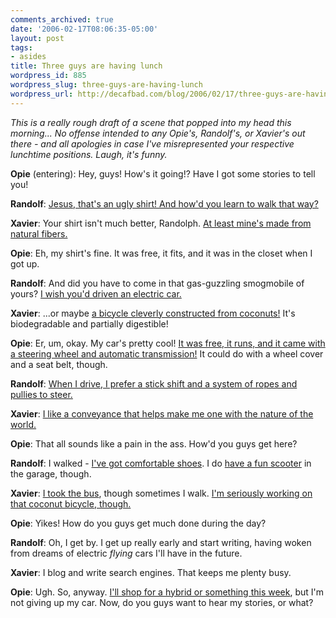 ```yaml
---
comments_archived: true
date: '2006-02-17T08:06:35-05:00'
layout: post
tags:
- asides
title: Three guys are having lunch
wordpress_id: 885
wordpress_slug: three-guys-are-having-lunch
wordpress_url: http://decafbad.com/blog/2006/02/17/three-guys-are-having-lunch
---
```

 <p><i>This is a really rough draft of a scene that popped into my head this morning...  No offense intended to any Opie's, Randolf's, or Xavier's out there - and all apologies in case I've misrepresented your respective lunchtime positions.  Laugh, it's funny.</i></p>
 <p><b>Opie</b> (entering): Hey, guys!  How's it going!?  Have I got some stories to tell you!</p>
 <p><b>Randolf</b>: <a href="http://copia.ogbuji.net/blog/2005-06-27/Wow___XML_">Jesus, that's an ugly shirt!  And how'd you learn to walk that way?</a></p>
 <p><b>Xavier</b>: Your shirt isn't much better, Randolph.  <a href="http://microformats.org/about/">At least mine's made from natural fibers.</a></p>
 <p><b>Opie</b>: Eh, my shirt's fine.  It was free, it fits, and it was in the closet when I got up.</p>
 <p><b>Randolf</b>: And did you have to come in that gas-guzzling smogmobile of yours? <a href="http://dannyayers.com/archives/2006/02/10/feedlists-in-rdf/">I wish you'd driven an electric car.</a></p>
 <p><b>Xavier</b>: ...or maybe <a href="http://decafbad.com/blog/2005/11/27/i-wish-it-were-in-xoxo">a bicycle cleverly constructed from coconuts!</a>  It's biodegradable and partially digestible!</p>
 <p><b>Opie</b>: Er, um, okay.  My car's pretty cool!  <a href="http://support.opml.org/download">It was free, it runs, and it came with a steering wheel and automatic transmission!</a>  It could do with a wheel cover and a seat belt, though.</p>
 <p><b>Randolf</b>:  <a href="http://copia.ogbuji.net/blog/2005-07-06/OPML__XOXO" title="I use emacs plus the command line for most of my coding, and after trying out a half dozen blog posting tool for posting to Copia, I ended up writing an e-mail-to-post gateway so that I can enter text (markdown) into a UI I'm already familiar with, Evolution's e-mail composition window.">When I drive, I prefer a stick shift and a system of ropes and pullies to steer.</a></p>
 <p><b>Xavier</b>: <a href="http://microformats.org/wiki/faqs-for-rdf">I like a conveyance that helps make me one with the nature of the world.</a></p>
 <p><b>Opie</b>: That all sounds like a pain in the ass.  How'd you guys get here?</p>
 <p><b>Randolf</b>:  I walked - <a href="http://www.dajobe.org/2004/01/turtle/">I've got comfortable shoes</a>.  I do <a href="http://www.w3.org/2001/11/IsaViz/">have a fun scooter</a> in the garage, though.</p>
 <p><b>Xavier</b>: <a href="http://wordpress.org/">I took the bus</a>, though sometimes I walk.  <a href="http://www.decafbad.com/blog/2005/07/12/xoxo_outliner_experiment">I'm seriously working on that coconut bicycle, though.</a></p>
 <p><b>Opie</b>: Yikes!  How do you guys get much done during the day?</p>
 <p><b>Randolf</b>: Oh, I get by.  I get up really early and start writing, having woken from dreams of electric <i>flying</i> cars I'll have in the future.</p>
 <p><b>Xavier</b>: I blog and write search engines.  That keeps me plenty busy.</p>
 <p><b>Opie</b>: Ugh.  So, anyway.  <a href="http://decafbad.com/blog/2006/02/16/just-put-on-your-xoxo-colored-glasses">I'll shop for a hybrid or something this week</a>, but I'm not giving up my car.  Now, do you guys want to hear my stories, or what?</p>
